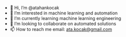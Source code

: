 - 👋 Hi, I’m @atahankocak
- 👀 I’m interested in machine learning and automation
- 🌱 I’m currently learning machine learning engineering
- 💞️ I’m looking to collaborate on automated solutions
- 📫 How to reach me email: ata.kocak@gmail.com

<!---
atahankocak/atahankocak is a ✨ special ✨ repository because its `README.md` (this file) appears on your GitHub profile.
You can click the Preview link to take a look at your changes.
--->
